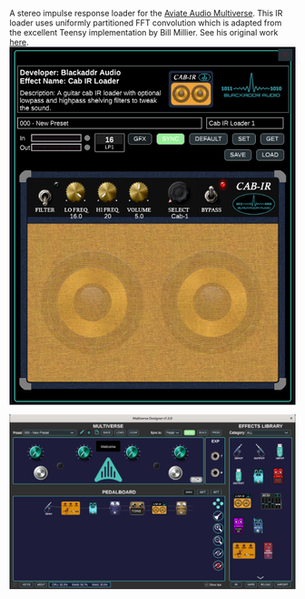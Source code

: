 A stereo impulse response loader for the [Aviate Audio Multiverse](https://aviateaudio.com/products/multiverse-pedal). This IR loader uses uniformly partitioned FFT convolution which is adapted from the excellent Teensy implementation by Bill Millier. See his original work [here](https://github.com/bmillier/FFT-Convolution-Filter-Uniformly-partitioned).
![enter image description here](BlackaddrAudio_CabIrLoader_EFX.png)

![enter image description here](BlackaddrAudio_CabIrLoader_Designer.png)

